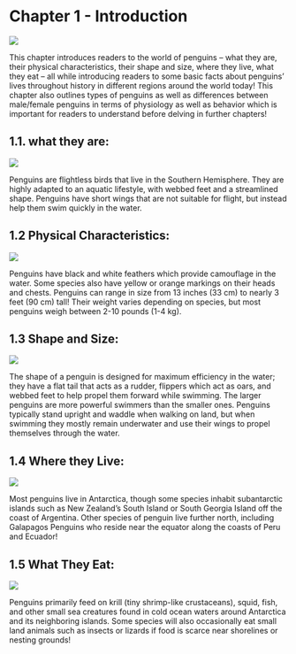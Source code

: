 # Chapter 1 - Introduction

![](https://images.unsplash.com/photo-1541336528065-8f1fdc435835?crop=entropy&cs=tinysrgb&fit=max&fm=jpg&ixid=MnwxfDB8MXxyYW5kb218MHx8cGVuZ3Vpbnx8fHx8fDE2NzU1MzkyMDY&ixlib=rb-4.0.3&q=80&utm_campaign=api-credit&utm_medium=referral&utm_source=unsplash_source&w=1080)

This chapter introduces readers to the world of penguins – what they are, their physical characteristics, their shape and size, where they live, what they eat – all while introducing readers to some basic facts about penguins’ lives throughout history in different regions around the world today! This chapter also outlines types of penguins as well as differences between male/female penguins in terms of physiology as well as behavior which is important for readers to understand before delving in further chapters!         

## 1.1. what they are:

![](https://images.unsplash.com/photo-1586945577540-507effb6f393?crop=entropy&cs=tinysrgb&fit=crop&fm=jpg&h=360&ixid=MnwxfDB8MXxyYW5kb218MHx8cGVuZ3Vpbnx8fHx8fDE2NzU1MzkzODI&ixlib=rb-4.0.3&q=80&utm_campaign=api-credit&utm_medium=referral&utm_source=unsplash_source&w=900)

Penguins are flightless birds that live in the Southern Hemisphere. They are highly adapted to an aquatic lifestyle, with webbed feet and a streamlined shape. Penguins have short wings that are not suitable for flight, but instead help them swim quickly in the water.

## 1.2 Physical Characteristics: 

![](https://images.unsplash.com/photo-1514125067037-8e669dd37638?crop=entropy&cs=tinysrgb&fit=crop&fm=jpg&h=360&ixid=MnwxfDB8MXxyYW5kb218MHx8cGVuZ3Vpbnx8fHx8fDE2NzU1MzkzODU&ixlib=rb-4.0.3&q=80&utm_campaign=api-credit&utm_medium=referral&utm_source=unsplash_source&w=900)

Penguins have black and white feathers which provide camouflage in the water. Some species also have yellow or orange markings on their heads and chests. Penguins can range in size from 13 inches (33 cm) to nearly 3 feet (90 cm) tall! Their weight varies depending on species, but most penguins weigh between 2-10 pounds (1-4 kg).

## 1.3 Shape and Size: 

![](https://images.unsplash.com/photo-1599571594089-ce10a0397314?crop=entropy&cs=tinysrgb&fit=crop&fm=jpg&h=360&ixid=MnwxfDB8MXxyYW5kb218MHx8cGVuZ3Vpbnx8fHx8fDE2NzU1MzkzOTI&ixlib=rb-4.0.3&q=80&utm_campaign=api-credit&utm_medium=referral&utm_source=unsplash_source&w=900)

The shape of a penguin is designed for maximum efficiency in the water; they have a flat tail that acts as a rudder, flippers which act as oars, and webbed feet to help propel them forward while swimming. The larger penguins are more powerful swimmers than the smaller ones. Penguins typically stand upright and waddle when walking on land, but when swimming they mostly remain underwater and use their wings to propel themselves through the water. 

## 1.4 Where they Live:

![](https://images.unsplash.com/photo-1603548746365-0c7a1583d826?crop=entropy&cs=tinysrgb&fit=crop&fm=jpg&h=360&ixid=MnwxfDB8MXxyYW5kb218MHx8cGVuZ3Vpbnx8fHx8fDE2NzU1MzkzOTc&ixlib=rb-4.0.3&q=80&utm_campaign=api-credit&utm_medium=referral&utm_source=unsplash_source&w=900)

Most penguins live in Antarctica, though some species inhabit subantarctic islands such as New Zealand’s South Island or South Georgia Island off the coast of Argentina. Other species of penguin live further north, including Galapagos Penguins who reside near the equator along the coasts of Peru and Ecuador! 

## 1.5 What They Eat:

![](https://images.unsplash.com/photo-1517784229726-7b866d820438?crop=entropy&cs=tinysrgb&fit=crop&fm=jpg&h=360&ixid=MnwxfDB8MXxyYW5kb218MHx8cGVuZ3Vpbnx8fHx8fDE2NzU1MzkzODk&ixlib=rb-4.0.3&q=80&utm_campaign=api-credit&utm_medium=referral&utm_source=unsplash_source&w=900)

Penguins primarily feed on krill (tiny shrimp-like crustaceans), squid, fish, and other small sea creatures found in cold ocean waters around Antarctica and its neighboring islands. Some species will also occasionally eat small land animals such as insects or lizards if food is scarce near shorelines or nesting grounds!